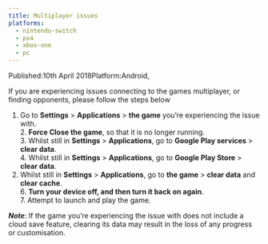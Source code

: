 ```yaml
---
title: Multiplayer issues
platforms:
  - nintendo-switch
  - ps4
  - xbox-one
  - pc
---
```

Published:10th April 2018Platform:Android,

If you are experiencing issues connecting to the games multiplayer, or finding opponents, please follow the steps below

1. Go to **Settings** > **Applications** > **the game** you’re experiencing the issue with.\
   2. **Force Close the game**, so that it is no longer running.\
   3. Whilst still in **Settings** > **Applications**, go to **Google Play services** > **clear data**.\
   4. Whilst still in **Settings** > **Applications**, go to **Google Play Store** > **clear data**.
2. Whilst still in **Settings** > **Applications**, go to **the game** > **clear data** and **clear cache**.\
   6. **Turn your device off, and then turn it back on again**.\
   7. Attempt to launch and play the game.

***Note***: If the game you’re experiencing the issue with does not include a cloud save feature, clearing its data may result in the loss of any progress or customisation.
